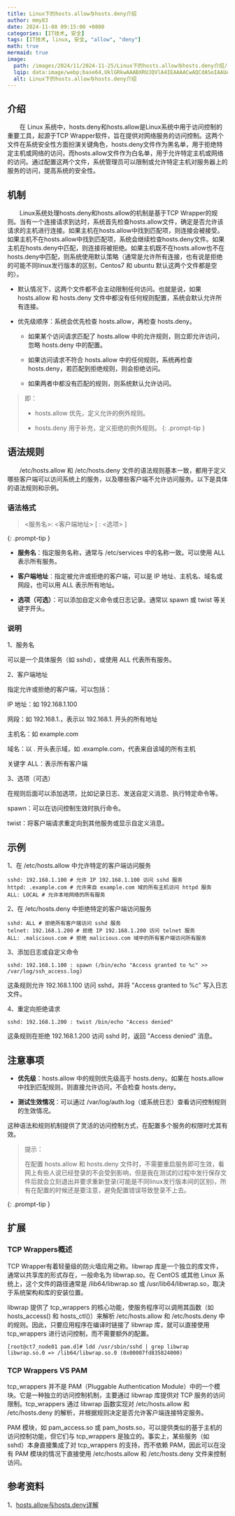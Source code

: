 ```yaml
---
title: Linux下的hosts.allow与hosts.deny介绍
author: mmy83
date: 2024-11-08 09:15:00 +0800
categories: [IT技术, 安全]
tags: [IT技术, linux, 安全, "allow", "deny"]
math: true
mermaid: true
image:
  path: /images/2024/11/2024-11-25/Linux下的hosts.allow与hosts.deny介绍/Linux下的hosts.allow与hosts.deny介绍-00.png
  lqip: data:image/webp;base64,UklGRkwAAABXRUJQVlA4IEAAAACwAQCdASoIAAUAAUAmJYwCdADye+QAAP73iF9G3+GvWgzgy2lS4Iwt/CEqgD9yQwk83EmzXzcGLbFYwYEsAAAA
  alt: Linux下的hosts.allow与hosts.deny介绍
---
```


## 介绍

&emsp;&emsp;在 Linux 系统中，hosts.deny和hosts.allow是Linux系统中用于访问控制的重要工具，起源于TCP Wrapper软件，旨在提供对网络服务的访问控制。这两个文件在系统安全性方面扮演关键角色，hosts.deny文件作为黑名单，用于拒绝特定主机或网络的访问，而hosts.allow文件作为白名单，用于允许特定主机或网络的访问。通过配置这两个文件，系统管理员可以限制或允许特定主机对服务器上的服务的访问，提高系统的安全性。

## 机制

&emsp;&emsp;Linux系统处理hosts.deny和hosts.allow的机制是基于TCP Wrapper的规则。当有一个连接请求到达时，系统首先检查hosts.allow文件，确定是否允许该请求的主机进行连接。如果主机在hosts.allow中找到匹配项，则连接会被接受。如果主机不在hosts.allow中找到匹配项，系统会继续检查hosts.deny文件。如果主机在hosts.deny中匹配，则连接将被拒绝。如果主机既不在hosts.allow也不在hosts.deny中匹配，则系统使用默认策略（通常是允许所有连接，也有说是拒绝的可能不同linux发行版本的区别，Centos7 和 ubuntu 默认这两个文件都是空的）。

- 默认情况下，这两个文件都不会主动限制任何访问。也就是说，如果 hosts.allow 和 hosts.deny 文件中都没有任何规则配置，系统会默认允许所有连接。

- 优先级顺序：系统会优先检查 hosts.allow，再检查 hosts.deny。

  - 如果某个访问请求匹配了 hosts.allow 中的允许规则，则立即允许访问，忽略 hosts.deny 中的配置。

  - 如果访问请求不符合 hosts.allow 中的任何规则，系统再检查 hosts.deny，若匹配到拒绝规则，则会拒绝访问。

  - 如果两者中都没有匹配的规则，则系统默认允许访问。

> 即：
>
> - hosts.allow 优先，定义允许的例外规则。
>
> - hosts.deny 用于补充，定义拒绝的例外规则。
{: .prompt-tip }

## 语法规则

&emsp;&emsp;/etc/hosts.allow 和 /etc/hosts.deny 文件的语法规则基本一致，都用于定义哪些客户端可以访问系统上的服务，以及哪些客户端不允许访问服务。以下是具体的语法规则和示例。

### 语法格式
>
> <服务名>: <客户端地址> [ : <选项> ]
>
{: .prompt-tip }

- **服务名**：指定服务名称，通常与 /etc/services 中的名称一致。可以使用 ALL 表示所有服务。

- **客户端地址**：指定被允许或拒绝的客户端，可以是 IP 地址、主机名、域名或网段，也可以用 ALL 表示所有地址。

- **选项（可选）**：可以添加自定义命令或日志记录。通常以 spawn 或 twist 等关键字开头。

### 说明

1、服务名

可以是一个具体服务（如 sshd），或使用 ALL 代表所有服务。

2、客户端地址

指定允许或拒绝的客户端，可以包括：

IP 地址：如 192.168.1.100

网段：如 192.168.1.，表示以 192.168.1. 开头的所有地址

主机名：如 example.com

域名：以 . 开头表示域，如 .example.com，代表来自该域的所有主机

关键字 ALL：表示所有客户端

3、选项（可选）

在规则后面可以添加选项，比如记录日志、发送自定义消息、执行特定命令等。

spawn：可以在访问控制生效时执行命令。

twist：将客户端请求重定向到其他服务或显示自定义消息。

## 示例

1、在 /etc/hosts.allow 中允许特定的客户端访问服务

```console
sshd: 192.168.1.100 # 允许 IP 192.168.1.100 访问 sshd 服务 
httpd: .example.com # 允许来自 example.com 域的所有主机访问 httpd 服务 
ALL: LOCAL # 允许本地网络的所有服务 
```

2、在 /etc/hosts.deny 中拒绝特定的客户端访问服务

```console
sshd: ALL # 拒绝所有客户端访问 sshd 服务 
telnet: 192.168.1.200 # 拒绝 IP 192.168.1.200 访问 telnet 服务 
ALL: .malicious.com # 拒绝 malicious.com 域中的所有客户端访问所有服务 
```

3、添加日志或自定义命令

```console
sshd: 192.168.1.100 : spawn (/bin/echo "Access granted to %c" >> /var/log/ssh_access.log) 
```

这条规则允许 192.168.1.100 访问 sshd，并将 "Access granted to %c" 写入日志文件。

4、重定向拒绝请求

```console
sshd: 192.168.1.200 : twist /bin/echo "Access denied" 
```

这条规则在拒绝 192.168.1.200 访问 sshd 时，返回 "Access denied" 消息。

## 注意事项

- **优先级**：hosts.allow 中的规则优先级高于 hosts.deny。如果在 hosts.allow 中找到匹配规则，则直接允许访问，不会检查 hosts.deny。

- **测试生效情况**：可以通过 /var/log/auth.log（或系统日志）查看访问控制规则的生效情况。

这种语法和规则机制提供了灵活的访问控制方式，在配置多个服务的权限时尤其有效。

> 提示：
>
> 在配置 hosts.allow 和 hosts.deny 文件时，不需要重启服务即可生效，看网上有些人说已经登录的不会受到影响，但是我在测试的过程中发行保存文件后就会立刻退出并要求重新登录(可能是不同linux发行版本间的区别)，所有在配置的时候还是要注意，避免配置错误导致登录不上去。
>
{: .prompt-tip }

## 扩展

### TCP Wrappers概述

TCP Wrapper有着轻量级的防火墙应用之称。libwrap 库是一个独立的库文件，通常以共享库的形式存在，一般命名为 libwrap.so。在 CentOS 或其他 Linux 系统上，这个文件的路径通常是 /lib64/libwrap.so 或 /usr/lib64/libwrap.so，取决于系统架构和库的安装位置。

libwrap 提供了 tcp_wrappers 的核心功能，使服务程序可以调用其函数（如 hosts_access() 和 hosts_ctl()）来解析 /etc/hosts.allow 和 /etc/hosts.deny 中的规则。因此，只要应用程序在编译时链接了 libwrap 库，就可以直接使用 tcp_wrappers 进行访问控制，而不需要额外的配置。

```console
[root@ct7_node01 pam.d]# ldd /usr/sbin/sshd | grep libwrap
libwrap.so.0 => /lib64/libwrap.so.0 (0x00007fd835824000)
```

### TCP Wrappers VS PAM

tcp_wrappers 并不是 PAM（Pluggable Authentication Module）中的一个模块。它是一种独立的访问控制机制，主要通过 libwrap 库提供对 TCP 服务的访问限制。tcp_wrappers 通过 libwrap 函数实现对 /etc/hosts.allow 和 /etc/hosts.deny 的解析，并根据规则决定是否允许客户端连接特定服务。

PAM 模块，如 pam_access.so 或 pam_hosts.so，可以提供类似的基于主机的访问控制功能，但它们与 tcp_wrappers 是独立的。事实上，某些服务（如 sshd）本身直接集成了对 tcp_wrappers 的支持，而不依赖 PAM，因此可以在没有 PAM 模块的情况下直接使用 /etc/hosts.allow 和 /etc/hosts.deny 文件来控制访问。

## 参考资料

1、[hosts.allow与hosts.deny详解](https://blog.csdn.net/zyqash/article/details/143337333)
